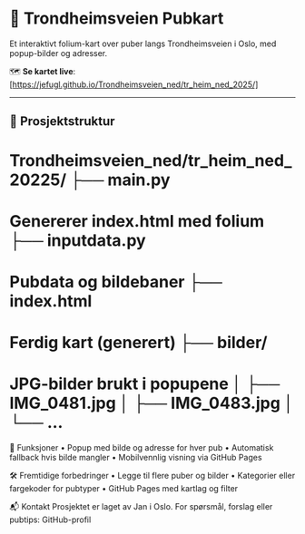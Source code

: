 # 🍻 Trondheimsveien Pubkart

Et interaktivt folium-kart over puber langs Trondheimsveien i Oslo, med popup-bilder og adresser.

🗺️ **Se kartet live**:  
[https://jefugl.github.io/Trondheimsveien_ned/tr_heim_ned_2025/]

---

## 📁 Prosjektstruktur
# Trondheimsveien_ned/tr_heim_ned_20225/ ├── main.py           
  # Genererer index.html med folium ├── inputdata.py
  # Pubdata og bildebaner ├── index.html
  # Ferdig kart (generert) ├── bilder/
  # JPG-bilder brukt i popupene │   ├── IMG_0481.jpg │   ├── IMG_0483.jpg │   └── ...

🧠 Funksjoner
• 	Popup med bilde og adresse for hver pub
• 	Automatisk fallback hvis bilde mangler
• 	Mobilvennlig visning via GitHub Pages

🛠️ Fremtidige forbedringer
• 	Legge til flere puber og bilder
• 	Kategorier eller fargekoder for pubtyper
• 	GitHub Pages med kartlag og filter

📬 Kontakt
Prosjektet er laget av Jan i Oslo.
For spørsmål, forslag eller pubtips: GitHub-profil
